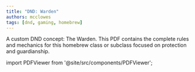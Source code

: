 ```yaml
---
title: "DND: Warden"
authors: mcclowes
tags: [dnd, gaming, homebrew]
---
```


A custom DND concept: The Warden. This PDF contains the complete rules and mechanics for this homebrew class or subclass focused on protection and guardianship.

<!--truncate-->

import PDFViewer from '@site/src/components/PDFViewer';

<PDFViewer 
  src="/pdfs/dnd/warden.pdf"
  title="DND Warden PDF"
  height="700px"
  showDownload={true}
/> 